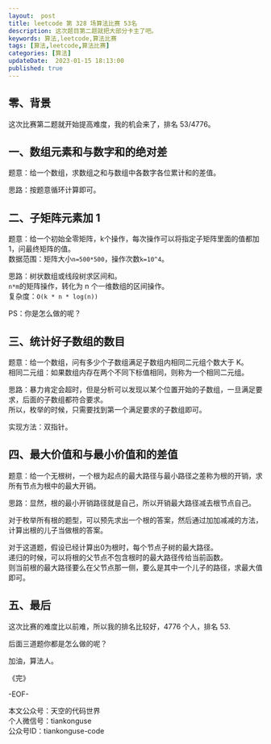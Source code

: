 ```yaml
---   
layout:  post  
title: leetcode 第 328 场算法比赛 53名  
description: 这次题目第二题就把大部分卡主了吧。        
keywords: 算法,leetcode,算法比赛  
tags: [算法,leetcode,算法比赛]    
categories: [算法]  
updateDate:  2023-01-15 18:13:00  
published: true  
---  
```



## 零、背景  

这次比赛第二题就开始提高难度，我的机会来了，排名 53/4776。    


## 一、数组元素和与数字和的绝对差  


题意：给一个数组，求数组之和与数组中各数字各位累计和的差值。  


思路：按题意循环计算即可。  


## 二、子矩阵元素加 1  


题意：给一个初始全零矩阵，k个操作，每次操作可以将指定子矩阵里面的值都加1，问最终矩阵的值。  
数据范围：矩阵大小`n=500*500`，操作次数`k=10^4`。  


思路：树状数组或线段树求区间和。  
`n*m`的矩阵操作，转化为 n 个一维数组的区间操作。  
复杂度：`O(k * n * log(n))`  


PS：你是怎么做的呢？  


## 三、统计好子数组的数目  


题意：给一个数组，问有多少个子数组满足子数组内相同二元组个数大于 K。  
相同二元组：如果数组内存在两个不同下标值相同，则称为一个相同二元组。  


思路：暴力肯定会超时，但是分析可以发现以某个位置开始的子数组，一旦满足要求，后面的子数组都符合要求。  
所以，枚举的时候，只需要找到第一个满足要求的子数组即可。  


实现方法：双指针。   


## 四、最大价值和与最小价值和的差值  


题意：给一个无根树，一个根为起点的最大路径与最小路径之差称为根的开销，求所有节点为根中的最大开销。   


思路：显然，根的最小开销路径就是自己，所以开销最大路径减去根节点自己。  


对于枚举所有根的题型，可以预先求出一个根的答案，然后通过加加减减的方法，计算出根的儿子当做根的答案。  


对于这道题，假设已经计算出0为根时，每个节点子树的最大路径。  
递归的时候，可以将根的父节点不包含根时的最大路径传给当前函数。  
则当前根的最大路径要么在父节点那一侧，要么是其中一个儿子的路径，求最大值即可。  



## 五、最后  


这次比赛的难度比以前难，所以我的排名比较好，4776 个人，排名 53.  


后面三道题你都是怎么做的呢？  


加油，算法人。  


《完》  


-EOF-  



本文公众号：天空的代码世界  
个人微信号：tiankonguse  
公众号ID：tiankonguse-code  
  

